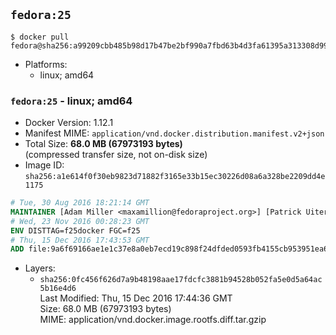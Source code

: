 ## `fedora:25`

```console
$ docker pull fedora@sha256:a99209cbb485b98d17b47be2bf990a7fbd63b4d3fa61395a313308d99a326930
```

-	Platforms:
	-	linux; amd64

### `fedora:25` - linux; amd64

-	Docker Version: 1.12.1
-	Manifest MIME: `application/vnd.docker.distribution.manifest.v2+json`
-	Total Size: **68.0 MB (67973193 bytes)**  
	(compressed transfer size, not on-disk size)
-	Image ID: `sha256:a1e614f0f30eb9823d71882f3165e33b15ec30226d08a6a328be2209dd4e1175`

```dockerfile
# Tue, 30 Aug 2016 18:21:14 GMT
MAINTAINER [Adam Miller <maxamillion@fedoraproject.org>] [Patrick Uiterwijk <patrick@puiterwijk.org>]
# Wed, 23 Nov 2016 00:28:23 GMT
ENV DISTTAG=f25docker FGC=f25
# Thu, 15 Dec 2016 17:43:53 GMT
ADD file:9a6f69166ae1e1c37e8a0eb7ecd19c898f24dfded0593fb4155cb953951ea689 in / 
```

-	Layers:
	-	`sha256:0fc456f626d7a9b48198aae17fdcfc3881b94528b052fa5e0d5a64ac5b16e4d6`  
		Last Modified: Thu, 15 Dec 2016 17:44:36 GMT  
		Size: 68.0 MB (67973193 bytes)  
		MIME: application/vnd.docker.image.rootfs.diff.tar.gzip
